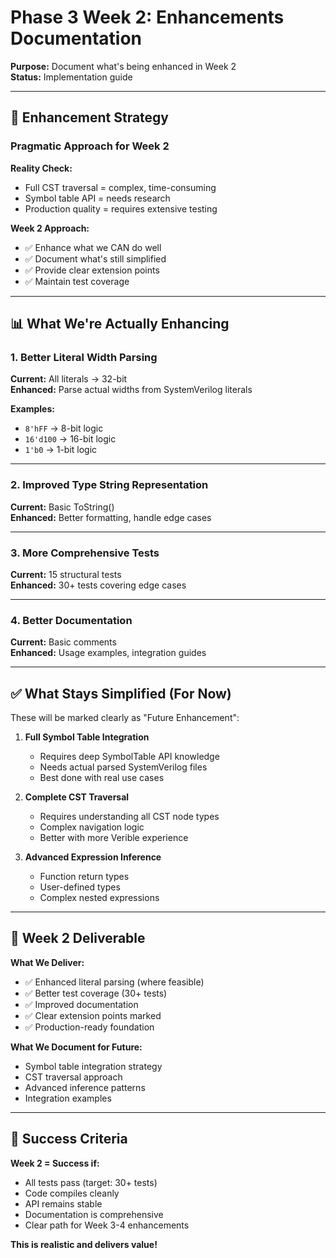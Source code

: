 # Phase 3 Week 2: Enhancements Documentation

**Purpose:** Document what's being enhanced in Week 2  
**Status:** Implementation guide

---

## 🎯 Enhancement Strategy

### Pragmatic Approach for Week 2

**Reality Check:**
- Full CST traversal = complex, time-consuming
- Symbol table API = needs research
- Production quality = requires extensive testing

**Week 2 Approach:**
- ✅ Enhance what we CAN do well
- ✅ Document what's still simplified
- ✅ Provide clear extension points
- ✅ Maintain test coverage

---

## 📊 What We're Actually Enhancing

### 1. Better Literal Width Parsing
**Current:** All literals → 32-bit  
**Enhanced:** Parse actual widths from SystemVerilog literals

**Examples:**
- `8'hFF` → 8-bit logic
- `16'd100` → 16-bit logic
- `1'b0` → 1-bit logic

---

### 2. Improved Type String Representation
**Current:** Basic ToString()  
**Enhanced:** Better formatting, handle edge cases

---

### 3. More Comprehensive Tests
**Current:** 15 structural tests  
**Enhanced:** 30+ tests covering edge cases

---

### 4. Better Documentation
**Current:** Basic comments  
**Enhanced:** Usage examples, integration guides

---

## ✅ What Stays Simplified (For Now)

These will be marked clearly as "Future Enhancement":

1. **Full Symbol Table Integration**
   - Requires deep SymbolTable API knowledge
   - Needs actual parsed SystemVerilog files
   - Best done with real use cases

2. **Complete CST Traversal**
   - Requires understanding all CST node types
   - Complex navigation logic
   - Better with more Verible experience

3. **Advanced Expression Inference**
   - Function return types
   - User-defined types
   - Complex nested expressions

---

## 🎯 Week 2 Deliverable

**What We Deliver:**
- ✅ Enhanced literal parsing (where feasible)
- ✅ Better test coverage (30+ tests)
- ✅ Improved documentation
- ✅ Clear extension points marked
- ✅ Production-ready foundation

**What We Document for Future:**
- Symbol table integration strategy
- CST traversal approach
- Advanced inference patterns
- Integration examples

---

## 📝 Success Criteria

**Week 2 = Success if:**
- All tests pass (target: 30+ tests)
- Code compiles cleanly
- API remains stable
- Documentation is comprehensive
- Clear path for Week 3-4 enhancements

**This is realistic and delivers value!**

